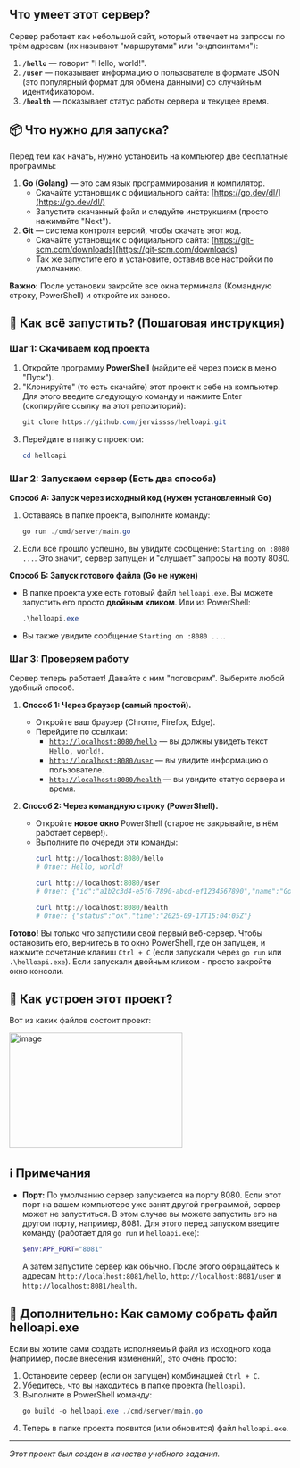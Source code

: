 ## Что умеет этот сервер?

Сервер работает как небольшой сайт, который отвечает на запросы по трём адресам (их называют "маршрутами" или "эндпоинтами"):

1.  **`/hello`** — говорит "Hello, world!".
2.  **`/user`** — показывает информацию о пользователе в формате JSON (это популярный формат для обмена данными) со случайным идентификатором.
3.  **`/health`** — показывает статус работы сервера и текущее время.

## 📦 Что нужно для запуска?

Перед тем как начать, нужно установить на компьютер две бесплатные программы:

1.  **Go (Golang)** — это сам язык программирования и компилятор.
    *   Скачайте установщик с официального сайта: [https://go.dev/dl/](https://go.dev/dl/)
    *   Запустите скачанный файл и следуйте инструкциям (просто нажимайте "Next").
2.  **Git** — система контроля версий, чтобы скачать этот код.
    *   Скачайте установщик с официального сайта: [https://git-scm.com/downloads](https://git-scm.com/downloads)
    *   Так же запустите его и установите, оставив все настройки по умолчанию.

**Важно:** После установки закройте все окна терминала (Командную строку, PowerShell) и откройте их заново.

## 🚀 Как всё запустить? (Пошаговая инструкция)

### Шаг 1: Скачиваем код проекта

1.  Откройте программу **PowerShell** (найдите её через поиск в меню "Пуск").
2.  "Клонируйте" (то есть скачайте) этот проект к себе на компьютер. Для этого введите следующую команду и нажмите Enter (скопируйте ссылку на этот репозиторий):
    ```powershell
    git clone https://github.com/jervissss/helloapi.git
    ```
3.  Перейдите в папку с проектом:
    ```powershell
    cd helloapi
    ```

### Шаг 2: Запускаем сервер (Есть два способа)

**Способ А: Запуск через исходный код (нужен установленный Go)**
1.  Оставаясь в папке проекта, выполните команду:
    ```powershell
    go run ./cmd/server/main.go
    ```
2.  Если всё прошло успешно, вы увидите сообщение: `Starting on :8080 ...`. Это значит, сервер запущен и "слушает" запросы на порту 8080.

**Способ Б: Запуск готового файла (Go не нужен)**
*   В папке проекта уже есть готовый файл `helloapi.exe`. Вы можете запустить его просто **двойным кликом**. Или из PowerShell:
    ```powershell
    .\helloapi.exe
    ```
*   Вы также увидите сообщение `Starting on :8080 ...`.

### Шаг 3: Проверяем работу

Сервер теперь работает! Давайте с ним "поговорим". Выберите любой удобный способ.

1.  **Способ 1: Через браузер (самый простой).**
    *   Откройте ваш браузер (Chrome, Firefox, Edge).
    *   Перейдите по ссылкам:
        *   [`http://localhost:8080/hello`](http://localhost:8080/hello) — вы должны увидеть текст `Hello, world!`.
        *   [`http://localhost:8080/user`](http://localhost:8080/user) — вы увидите информацию о пользователе.
        *   [`http://localhost:8080/health`](http://localhost:8080/health) — вы увидите статус сервера и время.

2.  **Способ 2: Через командную строку (PowerShell).**
    *   Откройте **новое окно** PowerShell (старое не закрывайте, в нём работает сервер!).
    *   Выполните по очереди эти команды:
        ```powershell
        curl http://localhost:8080/hello
        # Ответ: Hello, world!

        curl http://localhost:8080/user
        # Ответ: {"id":"a1b2c3d4-e5f6-7890-abcd-ef1234567890","name":"Gopher"}

        curl http://localhost:8080/health
        # Ответ: {"status":"ok","time":"2025-09-17T15:04:05Z"}
        ```

**Готово!** Вы только что запустили свой первый веб-сервер. Чтобы остановить его, вернитесь в то окно PowerShell, где он запущен, и нажмите сочетание клавиш `Ctrl + C` (если запускали через `go run` или `.\helloapi.exe`). Если запускали двойным кликом - просто закройте окно консоли.

## 📁 Как устроен этот проект?

Вот из каких файлов состоит проект:

<img width="310" height="207" alt="image" src="https://github.com/user-attachments/assets/94830165-b5ea-4970-85e3-b8bbb16d0b13" />


## ℹ️ Примечания

*   **Порт:** По умолчанию сервер запускается на порту 8080. Если этот порт на вашем компьютере уже занят другой программой, сервер может не запуститься. В этом случае вы можете запустить его на другом порту, например, 8081. Для этого перед запуском введите команду (работает для `go run` и `helloapi.exe`):
    ```powershell
    $env:APP_PORT="8081"
    ```
    А затем запустите сервер как обычно. После этого обращайтесь к адресам `http://localhost:8081/hello`, `http://localhost:8081/user` и `http://localhost:8081/health`.

## 🔧 Дополнительно: Как самому собрать файл helloapi.exe

Если вы хотите сами создать исполняемый файл из исходного кода (например, после внесения изменений), это очень просто:

1.  Остановите сервер (если он запущен) комбинацией `Ctrl + C`.
2.  Убедитесь, что вы находитесь в папке проекта (`helloapi`).
3.  Выполните в PowerShell команду:
    ```powershell
    go build -o helloapi.exe ./cmd/server/main.go
    ```
4.  Теперь в папке проекта появится (или обновится) файл `helloapi.exe`.

---
*Этот проект был создан в качестве учебного задания.*
